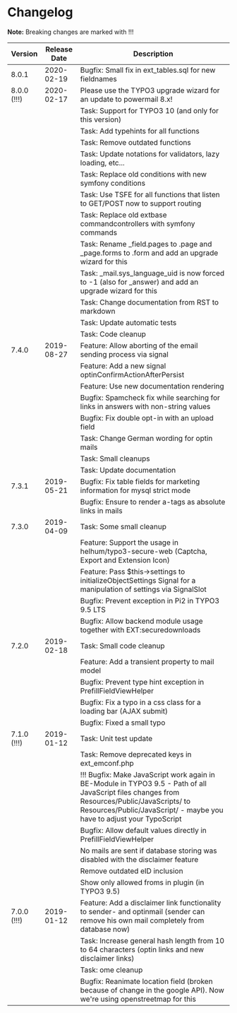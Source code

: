 # Changelog

**Note:** Breaking changes are marked with !!!

| Version     | Release Date | Description |
|------------ |--------------|-------------|
| 8.0.1       | 2020-02-19   | Bugfix: Small fix in ext_tables.sql for new fieldnames                                                                |
| 8.0.0 (!!!) | 2020-02-17   | Please use the TYPO3 upgrade wizard for an update to powermail 8.x!                                                   |
|             |              | Task: Support for TYPO3 10 (and only for this version)                                                                |
|             |              | Task: Add typehints for all functions                                                                                 |
|             |              | Task: Remove outdated functions                                                                                       |
|             |              | Task: Update notations for validators, lazy loading, etc...                                                           |
|             |              | Task: Replace old conditions with new symfony conditions                                                              |
|             |              | Task: Use TSFE for all functions that listen to GET/POST now to support routing                                       |
|             |              | Task: Replace old extbase commandcontrollers with symfony commands                                                    |
|             |              | Task: Rename _field.pages to .page and _page.forms to .form and add an upgrade wizard for this                        |
|             |              | Task: _mail.sys_language_uid is now forced to -1 (also for _answer) and add an upgrade wizard for this                |
|             |              | Task: Change documentation from RST to markdown                                                                       |
|             |              | Task: Update automatic tests                                                                                          |
|             |              | Task: Code cleanup                                                                                                    |
| 7.4.0       | 2019-08-27   | Feature: Allow aborting of the email sending process via signal                                                       |
|             |              | Feature: Add a new signal optinConfirmActionAfterPersist                                                              |
|             |              | Feature: Use new documentation rendering                                                                              |
|             |              | Bugfix: Spamcheck fix while searching for links in answers with non-string values                                     |
|             |              | Bugfix: Fix double opt-in with an upload field                                                                        |
|             |              | Task: Change German wording for optin mails                                                                           |
|             |              | Task: Small cleanups                                                                                                  |
|             |              | Task: Update documentation                                                                                            |
| 7.3.1       | 2019-05-21   | Bugfix: Fix table fields for marketing information for mysql strict mode                                              |
|             |              | Bugfix: Ensure to render a-tags as absolute links in mails                                                            |
| 7.3.0       | 2019-04-09   | Task: Some small cleanup                                                                                              |
|             |              | Feature: Support the usage in helhum/typo3-secure-web (Captcha, Export and Extension Icon)                            |
|             |              | Feature: Pass $this->settings to initializeObjectSettings Signal for a manipulation of settings via SignalSlot        |
|             |              | Bugfix: Prevent exception in Pi2 in TYPO3 9.5 LTS                                                                     |
|             |              | Bugfix: Allow backend module usage together with EXT:securedownloads                                                  |
| 7.2.0       | 2019-02-18   | Task: Small code cleanup                                                                                              |
|             |              | Feature: Add a transient property to mail model                                                                       |
|             |              | Bugfix: Prevent type hint exception in PrefillFieldViewHelper                                                         |
|             |              | Bugfix: Fix a typo in a css class for a loading bar (AJAX submit)                                                     |
|             |              | Bugfix: Fixed a small typo                                                                                            |
| 7.1.0 (!!!) | 2019-01-12   | Task: Unit test update                                                                                                |
|             |              | Task: Remove deprecated keys in ext_emconf.php                                                                        |
|             |              | !!! Bugfix: Make JavaScript work again in BE-Module in TYPO3 9.5 - Path of all JavaScript files changes from Resources/Public/JavaScripts/ to Resources/Public/JavaScript/ - maybe you have to adjust your TypoScript |
|             |              | Bugfix: Allow default values directly in PrefillFieldViewHelper                                                       |
|             |              | No mails are sent if database storing was disabled with the disclaimer feature                                        |
|             |              | Remove outdated eID inclusion                                                                                         |
|             |              | Show only allowed froms in plugin (in TYPO3 9.5)                                                                      |
| 7.0.0 (!!!) | 2019-01-12   | Feature: Add a disclaimer link functionality to sender- and optinmail (sender can remove his own mail completely from database now) |
|             |              | Task: Increase general hash length from 10 to 64 characters (optin links and new disclaimer links)                    |
|             |              | Task: ome cleanup                                                                                                     |
|             |              | Bugfix: Reanimate location field (broken because of change in the google API). Now we're using openstreetmap for this |

